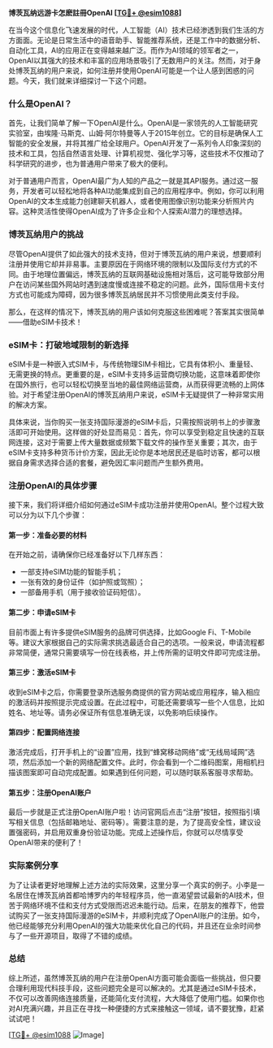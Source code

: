 **博茨瓦纳远游卡怎麽註冊OpenAI [[TG💪+ @esim1088](https://t.me/s/esim1088)]**

在当今这个信息化飞速发展的时代，人工智能（AI）技术已经渗透到我们生活的方方面面。无论是日常生活中的语音助手、智能推荐系统，还是工作中的数据分析、自动化工具，AI的应用正在变得越来越广泛。而作为AI领域的领军者之一，OpenAI以其强大的技术和丰富的应用场景吸引了无数用户的关注。然而，对于身处博茨瓦纳的用户来说，如何注册并使用OpenAI可能是一个让人感到困惑的问题。今天，我们就来详细探讨一下这个问题。

### 什么是OpenAI？

首先，让我们简单了解一下OpenAI是什么。OpenAI是一家领先的人工智能研究实验室，由埃隆·马斯克、山姆·阿尔特曼等人于2015年创立。它的目标是确保人工智能的安全发展，并将其推广给全球用户。OpenAI开发了一系列令人印象深刻的技术和工具，包括自然语言处理、计算机视觉、强化学习等，这些技术不仅推动了科学研究的进步，也为普通用户带来了极大的便利。

对于普通用户而言，OpenAI最广为人知的产品之一就是其API服务。通过这一服务，开发者可以轻松地将各种AI功能集成到自己的应用程序中。例如，你可以利用OpenAI的文本生成能力创建聊天机器人，或者使用图像识别功能来分析照片内容。这种灵活性使得OpenAI成为了许多企业和个人探索AI潜力的理想选择。

### 博茨瓦纳用户的挑战

尽管OpenAI提供了如此强大的技术支持，但对于博茨瓦纳的用户来说，想要顺利注册并使用它却并非易事。主要原因在于网络环境的限制以及国际支付方式的不同。由于地理位置偏远，博茨瓦纳的互联网基础设施相对落后，这可能导致部分用户在访问某些国外网站时遇到速度慢或连接不稳定的问题。此外，国际信用卡支付方式也可能成为障碍，因为很多博茨瓦纳居民并不习惯使用此类支付手段。

那么，在这样的情况下，博茨瓦纳的用户该如何克服这些困难呢？答案其实很简单——借助eSIM卡技术！

### eSIM卡：打破地域限制的新选择

eSIM卡是一种嵌入式SIM卡，与传统物理SIM卡相比，它具有体积小、重量轻、无需更换的特点。更重要的是，eSIM卡支持多运营商切换功能，这意味着即使你在国外旅行，也可以轻松切换至当地的最佳网络运营商，从而获得更流畅的上网体验。对于希望注册OpenAI的博茨瓦纳用户来说，eSIM卡无疑提供了一种非常实用的解决方案。

具体来说，当你购买一张支持国际漫游的eSIM卡后，只需按照说明书上的步骤激活即可开始使用。这样做的好处显而易见：首先，你可以享受到稳定且快速的互联网连接，这对于需要上传大量数据或频繁下载文件的操作至关重要；其次，由于eSIM卡支持多种货币计价方案，因此无论你是本地居民还是临时访客，都可以根据自身需求选择合适的套餐，避免因汇率问题而产生额外费用。

### 注册OpenAI的具体步骤

接下来，我们将详细介绍如何通过eSIM卡成功注册并使用OpenAI。整个过程大致可以分为以下几个步骤：

#### 第一步：准备必要的材料
在开始之前，请确保你已经准备好以下几样东西：
- 一部支持eSIM功能的智能手机；
- 一张有效的身份证件（如护照或驾照）；
- 一部备用手机（用于接收验证码短信）。

#### 第二步：申请eSIM卡
目前市面上有许多提供eSIM服务的品牌可供选择，比如Google Fi、T-Mobile等。建议大家根据自己的实际需求挑选最适合自己的选项。一般来说，申请流程都非常简便，通常只需要填写一份在线表格，并上传所需的证明文件即可完成注册。

#### 第三步：激活eSIM卡
收到eSIM卡之后，你需要登录所选服务商提供的官方网站或应用程序，输入相应的激活码并按照提示完成设置。在此过程中，可能还需要填写一些个人信息，比如姓名、地址等。请务必保证所有信息准确无误，以免影响后续操作。

#### 第四步：配置网络连接
激活完成后，打开手机上的“设置”应用，找到“蜂窝移动网络”或“无线局域网”选项，然后添加一个新的网络配置文件。此时，你会看到一个二维码图案，用相机扫描该图案即可自动完成配置。如果遇到任何问题，可以随时联系客服寻求帮助。

#### 第五步：注册OpenAI账户
最后一步就是正式注册OpenAI账户啦！访问官网后点击“注册”按钮，按照指引填写相关信息（包括邮箱地址、密码等）。需要注意的是，为了提高安全性，建议设置强密码，并启用双重身份验证功能。完成上述操作后，你就可以尽情享受OpenAI带来的便利了！

### 实际案例分享

为了让读者更好地理解上述方法的实际效果，这里分享一个真实的例子。小李是一名居住在博茨瓦纳首都哈博罗内的年轻程序员，他一直渴望尝试最新的AI技术，但苦于网络环境不佳和支付方式受限而迟迟未能行动。后来，在朋友的推荐下，他尝试购买了一张支持国际漫游的eSIM卡，并顺利完成了OpenAI账户的注册。如今，他已经能够充分利用OpenAI的强大功能来优化自己的代码，并且还在业余时间参与了一些开源项目，取得了不错的成绩。

### 总结

综上所述，虽然博茨瓦纳的用户在注册OpenAI方面可能会面临一些挑战，但只要合理利用现代科技手段，这些问题完全是可以解决的。尤其是通过eSIM卡技术，不仅可以改善网络连接质量，还能简化支付流程，大大降低了使用门槛。如果你也对AI充满兴趣，并且正在寻找一种便捷的方式来接触这一领域，请不要犹豫，赶紧试试吧！

[[TG💪+ @esim1088](https://t.me/s/esim1088) ![Image](https://i.postimg.cc/4NQfJmqS/Snipaste-2025-05-13-00-14-12.png)]